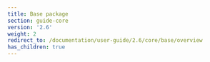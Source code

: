 ```yaml
---
title: Base package
section: guide-core
version: '2.6'
weight: 2
redirect_to: /documentation/user-guide/2.6/core/base/overview
has_children: true
---
```

